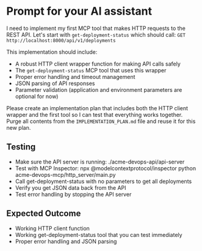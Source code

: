 # Prompt for your AI assistant

I need to implement my first MCP tool that makes HTTP requests to the REST API. Let's start with `get-deployment-status` which should call:
`GET http://localhost:8000/api/v1/deployments`

This implementation should include:

- A robust HTTP client wrapper function for making API calls safely
- The `get-deployment-status` MCP tool that uses this wrapper
- Proper error handling and timeout management
- JSON parsing of API responses
- Parameter validation (application and environment parameters are optional for now)

Please create an implementation plan that includes both the HTTP client wrapper and the first tool so I can test that everything works together. Purge all contents from the `IMPLEMENTATION_PLAN.md` file and reuse it for this new plan.

## Testing

- Make sure the API server is running: ./acme-devops-api/api-server
- Test with MCP Inspector: npx @modelcontextprotocol/inspector python acme-devops-mcp/http_server/main.py
- Call get-deployment-status with no parameters to get all deployments
- Verify you get JSON data back from the API
- Test error handling by stopping the API server

## Expected Outcome

- Working HTTP client function
- Working get-deployment-status tool that you can test immediately
- Proper error handling and JSON parsing
